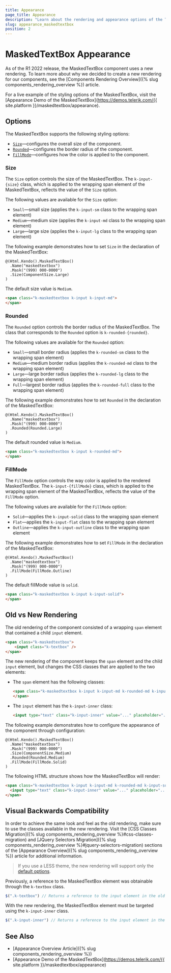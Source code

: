 ```yaml
---
title: Appearance
page_title: Appearance
description: "Learn about the rendering and appearance options of the Telerik UI MaskedTextBox for {{ site.framework }}."
slug: appearance_maskedtextbox
position: 2
---
```


# MaskedTextBox Appearance

As of the R1 2022 release, the MaskedTextBox component uses a new rendering. To learn more about why we decided to create a new rendering for our components, see the [Components Rendering Overview]({% slug components_rendering_overview %}) article.

For a live example of the styling options of the MaskedTextBox, visit the [Appearance Demo of the MaskedTextBox](https://demos.telerik.com/{{ site.platform }}/maskedtextbox/appearance).

## Options

The MaskedTextBox supports the following styling options:

- [`Size`](#size)—configures the overall size of the component.
- [`Rounded`](#rounded)—configures the border radius of the component.
- [`FillMode`](#fillmode)—configures how the color is applied to the component.

### Size

The `Size` option controls the size of the MaskedTextBox. The `k-input-{size}` class, which is applied to the wrapping span element of the MaskedTextBox, reflects the value of the `Size` option.

The following values are available for the `Size` option:

- `Small`—small size (applies the `k-input-sm` class to the wrapping span element)
- `Medium`—medium size (applies the `k-input-md` class to the wrapping span element)
- `Large`—large size (applies the `k-input-lg` class to the wrapping span element)

The following example demonstrates how to set `Size` in the declaration of the MaskedTextBox:

    @(Html.Kendo().MaskedTextBox()
      .Name("maskedtextbox")
      .Mask("(999) 000-0000")
      .Size(ComponentSize.Large)
    )

The default size value is `Medium`.

```html
<span class="k-maskedtextbox k-input k-input-md">
</span>
```

### Rounded

The `Rounded` option controls the border radius of the MaskedTextBox. The class that corresponds to the `Rounded` option is `k-rounded-{rounded}`.

The following values are available for the `Rounded` option:

- `Small`—small border radius (applies the `k-rounded-sm` class to the wrapping span element)
- `Medium`—medium border radius (applies the `k-rounded-md` class to the wrapping span element)
- `Large`—large border radius (applies the `k-rounded-lg` class to the wrapping span element)
- `Full`—largest border radius (applies the `k-rounded-full` class to the wrapping span element)

The following example demonstrates how to set `Rounded` in the declaration of the MaskedTextBox:

    @(Html.Kendo().MaskedTextBox()
      .Name("maskedtextbox")
      .Mask("(999) 000-0000")
      .Rounded(Rounded.Large)
    )

The default rounded value is `Medium`.

```html
<span class="k-maskedtextbox k-input k-rounded-md">
</span>
```

### FillMode

The `FillMode` option controls the way color is applied to the rendered MaskedTextBox. The `k-input-{fillMode}` class, which is applied to the wrapping span element of the MaskedTextBox, reflects the value of the `FillMode` option.

The following values are available for the `FillMode` option:

- `Solid`—applies the `k-input-solid` class to the wrapping span element
- `Flat`—applies the `k-input-flat` class to the wrapping span element
- `Outline`—applies the `k-input-outline` class to the wrapping span element

The following example demonstrates how to set `FillMode` in the declaration of the MaskedTextBox:

    @(Html.Kendo().MaskedTextBox()
      .Name("maskedtextbox")
      .Mask("(999) 000-0000")
      .FillMode(FillMode.Outline)
    )

The default fillMode value is `solid`.

```html
<span class="k-maskedtextbox k-input k-input-solid">
</span>
```

## Old vs New Rendering

The old rendering of the component consisted of a wrapping `span` element that contained a child `input` element.

```html
<span class="k-maskedtextbox">
    <input class="k-textbox" />
</span>
```

The new rendering of the component keeps the `span` element and the child `input` element, but changes the CSS classes that are applied to the two elements:

- The `span` element has the following classes:

  ```html
  <span class="k-maskedtextbox k-input k-input-md k-rounded-md k-input-solid">
  </span>
  ```

- The `input` element has the `k-input-inner` class:

  ```html
  <input type="text" class="k-input-inner" value="..." placeholder="..." />
  ```

The following example demonstrates how to configure the appearance of the component through configuration:

    @(Html.Kendo().MaskedTextBox()
      .Name("maskedtextbox")
      .Mask("(999) 000-0000")
      .Size(ComponentSize.Medium)
      .Rounded(Rounded.Medium)
      .FillMode(FillMode.Solid)
    )

The following HTML structure shows how the MaskedTextBox will render:

```html
<span class="k-maskedtextbox k-input k-input-md k-rounded-md k-input-solid">
  <input type="text" class="k-input-inner" value="..." placeholder="..." />
</span>
```

## Visual Backwards Compatibility

In order to achieve the same look and feel as the old rendering, make sure to use the classes available in the new rendering. Visit the [CSS Classes Migration]({% slug components_rendering_overview %}#css-classes-migration) and [JQuery Selectors Migration]({% slug components_rendering_overview %}#jquery-selectors-migration) sections of the [Appearance Overview]({% slug components_rendering_overview %}) article for additional information.

> If you use a LESS theme, the new rendering will support only the [default options](#options).

Previously, a reference to the MaskedTextBox element was obtainable through the `k-textbox` class.

```javascript
$(".k-textbox") // Returns a reference to the input element in the old rendering.
```

With the new rendering, the MaskedTextBox element must be targeted using the `k-input-inner` class.

```javascript
$(".k-input-inner") // Returns a reference to the input element in the new rendering.
```

## See Also

* [Appearance Overview Article]({% slug components_rendering_overview %})
* [Appearance Demo of the MaskedTextBox](https://demos.telerik.com/{{ site.platform }}/maskedtextbox/appearance)
